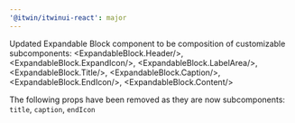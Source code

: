 ```yaml
---
'@itwin/itwinui-react': major
---
```


Updated Expandable Block component to be composition of customizable subcomponents: <ExpandableBlock.Header/>, <ExpandableBlock.ExpandIcon/>, <ExpandableBlock.LabelArea/>, <ExpandableBlock.Title/>, <ExpandableBlock.Caption/>, <ExpandableBlock.EndIcon/>, <ExpandableBlock.Content/>

The following props have been removed as they are now subcomponents: `title`, `caption`, `endIcon`
